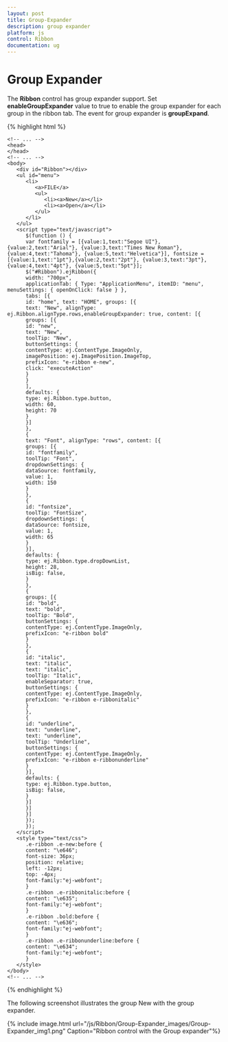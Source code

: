 ```yaml
---
layout: post
title: Group-Expander
description: group expander
platform: js
control: Ribbon
documentation: ug
---
```


# Group Expander

The **Ribbon** control has group expander support. Set **enableGroupExpander** value to true to enable the group expander for each group in the ribbon tab. The event for group expander is **groupExpand**.

{% highlight html %}

	<!-- ... -->
	<head>
	</head>
	<!-- ... -->
	<body>
	   <div id="Ribbon"></div>
	   <ul id="menu">
	      <li>
	         <a>FILE</a>
	         <ul>
	            <li><a>New</a></li>
	            <li><a>Open</a></li>
	         </ul>
	      </li>
	   </ul>
	   <script type="text/javascript">
	      $(function () {
	      var fontfamily = [{value:1,text:"Segoe UI"}, {value:2,text:"Arial"}, {value:3,text:"Times New Roman"}, {value:4,text:"Tahoma"}, {value:5,text:"Helvetica"}], fontsize = [{value:1,text:"1pt"},{value:2,text:"2pt"}, {value:3,text:"3pt"}, {value:4,text:"4pt"}, {value:5,text:"5pt"}];
	      $("#Ribbon").ejRibbon({
	      width: "700px",
	      applicationTab: { Type: "ApplicationMenu", itemID: "menu", menuSettings: { openOnClick: false } },
	      tabs: [{
	      id: "home", text: "HOME", groups: [{
	      text: "New", alignType: ej.Ribbon.alignType.rows,enableGroupExpander: true, content: [{
	      groups: [{
	      id: "new",
	      text: "New",
	      toolTip: "New",
	      buttonSettings: {
	      contentType: ej.ContentType.ImageOnly,
	      imagePosition: ej.ImagePosition.ImageTop,
	      prefixIcon: "e-ribbon e-new",
	      click: "executeAction"
	      }
	      }
	      ],
	      defaults: {
	      type: ej.Ribbon.type.button,
	      width: 60,
	      height: 70
	      }
	      }]
	      },
	      {
	      text: "Font", alignType: "rows", content: [{
	      groups: [{
	      id: "fontfamily",
	      toolTip: "Font",
	      dropdownSettings: {
	      dataSource: fontfamily,
	      value: 1,
	      width: 150
	      }
	      },
	      {
	      id: "fontsize",
	      toolTip: "FontSize",
	      dropdownSettings: {
	      dataSource: fontsize,
	      value: 1,
	      width: 65
	      }
	      }],
	      defaults: {
	      type: ej.Ribbon.type.dropDownList,
	      height: 28,
	      isBig: false,
	      }
	      },
	      {
	      groups: [{
	      id: "bold",
	      text: "bold",
	      toolTip: "Bold",
	      buttonSettings: {
	      contentType: ej.ContentType.ImageOnly,
	      prefixIcon: "e-ribbon bold"
	      }
	      },
	      {
	      id: "italic",
	      text: "italic",
	      text: "italic",
	      toolTip: "Italic",
	      enableSeparator: true,
	      buttonSettings: {
	      contentType: ej.ContentType.ImageOnly,
	      prefixIcon: "e-ribbon e-ribbonitalic"
	      }
	      },
	      {
	      id: "underline",
	      text: "underline",
	      text: "underline",
	      toolTip: "Underline",
	      buttonSettings: {
	      contentType: ej.ContentType.ImageOnly,
	      prefixIcon: "e-ribbon e-ribbonunderline"
	      }
	      }],
	      defaults: {
	      type: ej.Ribbon.type.button,
	      isBig: false,
	      }
	      }]
	      }]
	      }]
	      });
	      });
	   </script>
	   <style type="text/css">
	      .e-ribbon .e-new:before {
	      content: "\e646";		  
	      font-size: 36px;
	      position: relative;
	      left: -12px;
	      top: -4px;
		  font-family:"ej-webfont";
	      }
	      .e-ribbon .e-ribbonitalic:before {
	      content: "\e635";		  
		  font-family:"ej-webfont";
	      }
	      .e-ribbon .bold:before {
	      content: "\e636";		  
		  font-family:"ej-webfont";
	      }
	      .e-ribbon .e-ribbonunderline:before {
	      content: "\e634";		  
		  font-family:"ej-webfont";
	      }
	   </style>
	</body>
	<!-- ... -->

{% endhighlight %}

The following screenshot illustrates the group New with the group expander.

{% include image.html url="/js/Ribbon/Group-Expander_images/Group-Expander_img1.png" Caption="Ribbon control with the Group expander"%}

